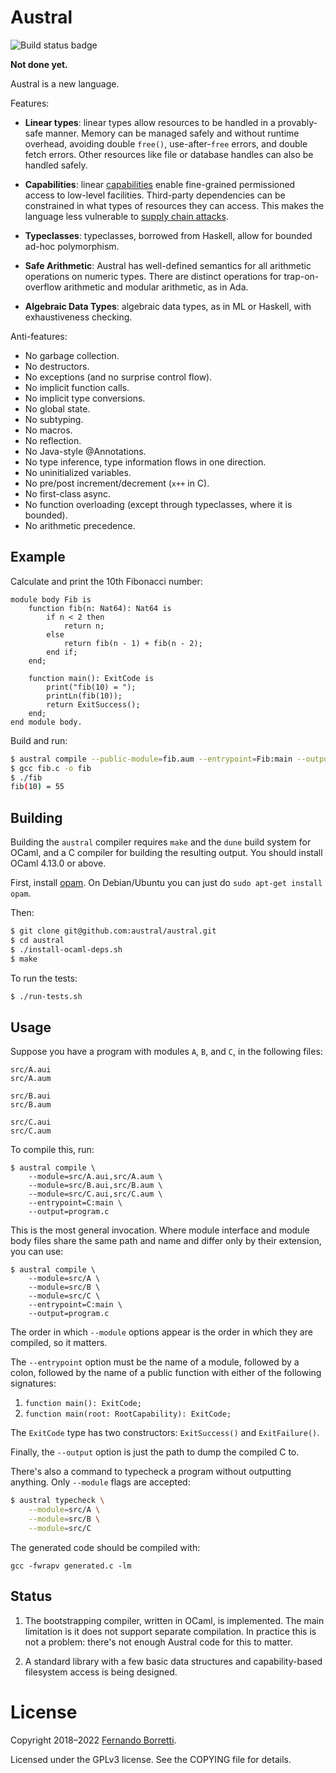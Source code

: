 # Austral

![Build status badge](https://github.com/austral/austral/actions/workflows/build-and-test.yml/badge.svg)

**Not done yet.**

Austral is a new language.

Features:

- **Linear types**: linear types allow resources to be handled in a
  provably-safe manner. Memory can be managed safely and without runtime
  overhead, avoiding double `free()`, use-after-`free` errors, and double fetch
  errors. Other resources like file or database handles can also be handled
  safely.

- **Capabilities**: linear [capabilities][cap] enable fine-grained permissioned
  access to low-level facilities. Third-party dependencies can be constrained in
  what types of resources they can access. This makes the language less
  vulnerable to [supply chain attacks][sca].

- **Typeclasses**: typeclasses, borrowed from Haskell, allow for bounded ad-hoc
  polymorphism.

- **Safe Arithmetic**: Austral has well-defined semantics for all arithmetic
  operations on numeric types. There are distinct operations for
  trap-on-overflow arithmetic and modular arithmetic, as in Ada.

- **Algebraic Data Types**: algebraic data types, as in ML or Haskell, with
  exhaustiveness checking.

Anti-features:

- No garbage collection.
- No destructors.
- No exceptions (and no surprise control flow).
- No implicit function calls.
- No implicit type conversions.
- No global state.
- No subtyping.
- No macros.
- No reflection.
- No Java-style @Annotations.
- No type inference, type information flows in one direction.
- No uninitialized variables.
- No pre/post increment/decrement (`x++` in C).
- No first-class async.
- No function overloading (except through typeclasses, where it is bounded).
- No arithmetic precedence.

## Example

Calculate and print the 10th Fibonacci number:

```
module body Fib is
    function fib(n: Nat64): Nat64 is
        if n < 2 then
            return n;
        else
            return fib(n - 1) + fib(n - 2);
        end if;
    end;

    function main(): ExitCode is
        print("fib(10) = ");
        printLn(fib(10));
        return ExitSuccess();
    end;
end module body.
```

Build and run:

```bash
$ austral compile --public-module=fib.aum --entrypoint=Fib:main --output=fib.c
$ gcc fib.c -o fib
$ ./fib
fib(10) = 55
```

## Building

Building the `austral` compiler requires `make` and the `dune` build system for
OCaml, and a C compiler for building the resulting output. You should install OCaml
4.13.0 or above.

First, install [opam][opam]. On Debian/Ubuntu you can just do `sudo apt-get install opam`.

Then:

```bash
$ git clone git@github.com:austral/austral.git
$ cd austral
$ ./install-ocaml-deps.sh
$ make
```

To run the tests:

```bash
$ ./run-tests.sh
```

## Usage

Suppose you have a program with modules `A`, `B`, and `C`, in the following
files:

```
src/A.aui
src/A.aum

src/B.aui
src/B.aum

src/C.aui
src/C.aum
```

To compile this, run:

```
$ austral compile \
    --module=src/A.aui,src/A.aum \
    --module=src/B.aui,src/B.aum \
    --module=src/C.aui,src/C.aum \
    --entrypoint=C:main \
    --output=program.c
```

This is the most general invocation. Where module interface and module body
files share the same path and name and differ only by their extension, you can
use:

```
$ austral compile \
    --module=src/A \
    --module=src/B \
    --module=src/C \
    --entrypoint=C:main \
    --output=program.c
```

The order in which `--module` options appear is the order in which they are
compiled, so it matters.

The `--entrypoint` option must be the name of a module, followed by a colon,
followed by the name of a public function with either of the following
signatures:

1. `function main(): ExitCode;`
2. `function main(root: RootCapability): ExitCode;`

The `ExitCode` type has two constructors: `ExitSuccess()` and `ExitFailure()`.

Finally, the `--output` option is just the path to dump the compiled C to.

There's also a command to typecheck a program without outputting anything. Only
`--module` flags are accepted:

```bash
$ austral typecheck \
    --module=src/A \
    --module=src/B \
    --module=src/C
```

The generated code should be compiled with:

```
gcc -fwrapv generated.c -lm
```

## Status

1. The bootstrapping compiler, written in OCaml, is implemented. The main
   limitation is it does not support separate compilation. In practice this is
   not a problem: there's not enough Austral code for this to matter.

2. A standard library with a few basic data structures and capability-based
   filesystem access is being designed.

# License

Copyright 2018–2022 [Fernando Borretti][fernando].

Licensed under the GPLv3 license. See the COPYING file for details.

[opam]: https://opam.ocaml.org/doc/Install.html
[cap]: https://en.wikipedia.org/wiki/Capability-based_security
[sca]: https://en.wikipedia.org/wiki/Supply_chain_attack
[fernando]: https://borretti.me/
